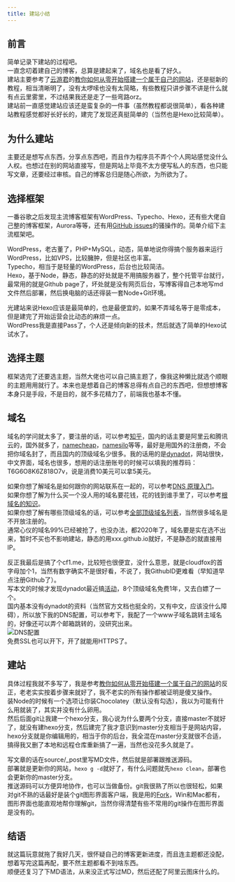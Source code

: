 ```yaml
---
title: 建站小结
---
```


## 前言
简单记录下建站的过程吧。  
一直念叨着建自己的博客，总算是建起来了，域名也是看了好久。  
建站主要参考了[云游君](https://www.yunyoujun.cn/)的[教你如何从零开始搭建一个属于自己的网站](https://www.yunyoujun.cn/share/how-to-build-your-site/)，还是挺新的教程，相当清晰明了，没有太啰嗦也没有太简略，有些教程只讲步骤不讲是什么就有点云里雾里，不过结果我还是走了一些弯路orz。  
建站前一直感觉建站应该还是蛮复杂的一件事（虽然教程都说很简单），看各种建站教程感觉都好长好长的，建完了发现还真挺简单的（当然也是Hexo比较简单）。  

## 为什么建站
主要还是想写点东西，分享点东西吧，而且作为程序员不弄个个人网站感觉没什么人权。也想过在别的网站直接写，但是网站上毕竟不太方便写私人的东西，也只能写文章，还要经过审核。自己的博客总归是随心所欲，为所欲为了。  

## 选择框架
一番谷歌之后发现主流博客框架有WordPress、Typecho、Hexo，还有些大佬自己整的博客框架，Aurora等等，还有用[GitHub issues](https://github.com/lifesinger/blog/issues)的骚操作的。简单介绍下主流框架吧。  

WordPress，老古董了，PHP+MySQL，动态，简单地说你得搞个服务器来运行WordPress，比如VPS，比较臃肿，但是社区也丰富。  
Typecho，相当于是轻量的WordPress，后台也比较简洁。  
Hexo，基于Node，静态，静态的好处就是不用搞服务器了，整个托管平台就行，最常用的就是Github page了，坏处就是没有网页后台，写博客得自己本地写md文件然后部署，然后换电脑的话还得装一套Node+Git环境。  

光建站来说Hexo应该是最简单的，也是最便宜的，如果不弄域名等于是零成本，但是建完了开始运营会比动态的麻烦一点。  
WordPress我是直接Pass了，个人还是倾向新的技术，然后就选了简单的Hexo试试水了。  

## 选择主题
框架选完了还要选主题，当然大佬也可以自己搞主题了，像我这种懒比就选个顺眼的主题用用就行了。本来也是想着自己的博客总得有点自己的东西吧，但想想博客本身只是手段，不是目的，就不多花精力了，前端我也基本不懂。  

## 域名
域名的学问就太多了，要注册的话，可以参考[知乎](https://www.zhihu.com/question/19551906)，国内的话主要是阿里云和腾讯云的，国外就多了，[namecheap](https://www.namecheap.com/)，[namesilo](https://www.namesilo.com/)等等，最好是用国外的注册商，不会把你域名封了，而且国内的顶级域名少很多。我的话用的是[dynadot](https://www.dynadot.com/)，网站很快，中文界面，域名也很多，想用的话注册账号的时候可以填我的推荐码：T6G6O8K6Z818O7v，说是消费10美元可以拿5美元。  

如果你想了解域名是如何跟你的网站联系在一起的，可以参考[DNS 原理入门](https://www.ruanyifeng.com/blog/2016/06/dns.html)。  
如果你想了解为什么买一个没人用的域名要花钱，花的钱到谁手里了，可以参考[根域名的知识](https://www.ruanyifeng.com/blog/2018/05/root-domain.html)。  
如果你想了解有哪些顶级域名的话，可以参考[全部顶级域名列表](http://www.iana.org/domains/root/db)，当然很多域名是不开放注册的。  
通常心仪的域名99%已经被抢了，也没办法，都2020年了，域名要是实在选不出来，暂时不买也不影响建站，静态的用xxx.github.io就好，不是静态的就直接用IP。  

反正我最后是搞了个cf1.me，比较短也很便宜，没什么意思，就是cloudfox的首字母加个1，当然有数字确实不是很好看，不说了，我GithubID更难看（早知道早点注册Github了）。  
写本文的时候才发现dynadot最近搞[活动](https://www.dynadot.com/resumeboost?utm_source=Search%20Domain%20Text&utm_medium=Resume%20Boost%20Even%20Flow&utm_campaign=Resume%20Boost%202020&drefid=148)，8个顶级域名免费1年，又去白嫖了一个。  
国内基本没有dynadot的资料（当然官方文档也挺全的，又有中文，应该没什么障碍），所以放下我的DNS配置，可以参考下，我配了一个www子域名跳转主域名的，好像还可以弄个邮箱跳转的，没研究出来。  
![DNS配置](https://cf0.oss-cn-shanghai.aliyuncs.com/img/20200502003941.png)  
免费SSL也可以开下，开了就能用HTTPS了。  

## 建站
具体过程我就不多写了，我是参考[教你如何从零开始搭建一个属于自己的网站](https://www.yunyoujun.cn/share/how-to-build-your-site/)的反正，老老实实按着步骤来就好了，我不老实的所有操作都被证明是傻叉操作。  
装Node的时候有一个选项让你装Chocolatey（默认没有勾选），我以为可能有什么用就装了，其实并没有什么卵用。  
然后后面git让我建一个hexo分支，我心说为什么要两个分支，直接master不就好了，就没有建hexo分支，然后建完了我才意识到master分支相当于是网站内容，hexo分支就是你编辑用的，相当于你的后台，我全混在master分支就很不合适，搞得我又删了本地和远程仓库重新搞了一遍，当然也没花多久就是了。  

写文章的话在source/_post里写MD文件，然后就是部署跟推送源码。  
部署就是更新你的网站，`hexo g -d`就好了，有什么问题就先`hexo clean`，部署也会更新你的master分支。  
推送源码可以方便异地协作，也可以当做备份。git我很熟了所以也很轻松，如果对git不熟的话最好是装个git图形界面客户端，我是用的[Fork](https://git-fork.com/)，Win和Mac都有，图形界面也能直观地帮你理解git，当然你得清楚有些不常用的git操作在图形界面是没有的。

## 结语
就这篇玩意就拖了我好几天，很怀疑自己的博客更新进度，而且连主题都还没配，想着写完这篇再配，要不然主题都看不到啥东西。  
顺便还复习了下MD语法，从来没正式写过MD，然后还配了阿里云图床什么的。  
